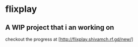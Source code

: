 # flixplay

## A WIP project that i an working on

checkout the progress at [http://flixplay.shivamch.rf.gd/new/]
